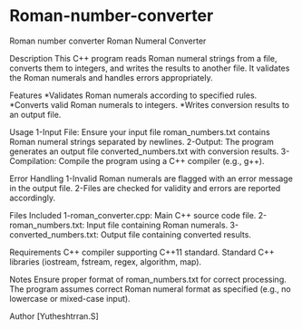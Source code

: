 # Roman-number-converter
Roman number converter
Roman Numeral Converter

Description
This C++ program reads Roman numeral strings from a file, converts them to integers, and writes the results to another file. It validates the Roman numerals and handles errors appropriately.

Features
*Validates Roman numerals according to specified rules.
*Converts valid Roman numerals to integers.
*Writes conversion results to an output file.

Usage
1-Input File: Ensure your input file roman_numbers.txt contains Roman numeral strings separated by newlines.
2-Output: The program generates an output file converted_numbers.txt with conversion results.
3-Compilation: Compile the program using a C++ compiler (e.g., g++).

Error Handling
1-Invalid Roman numerals are flagged with an error message in the output file.
2-Files are checked for validity and errors are reported accordingly.

Files Included
1-roman_converter.cpp: Main C++ source code file.
2-roman_numbers.txt: Input file containing Roman numerals.
3-converted_numbers.txt: Output file containing converted results.

Requirements
C++ compiler supporting C++11 standard.
Standard C++ libraries (iostream, fstream, regex, algorithm, map).

Notes
Ensure proper format of roman_numbers.txt for correct processing.
The program assumes correct Roman numeral format as specified (e.g., no lowercase or mixed-case input).

Author
[Yutheshtrran.S]
